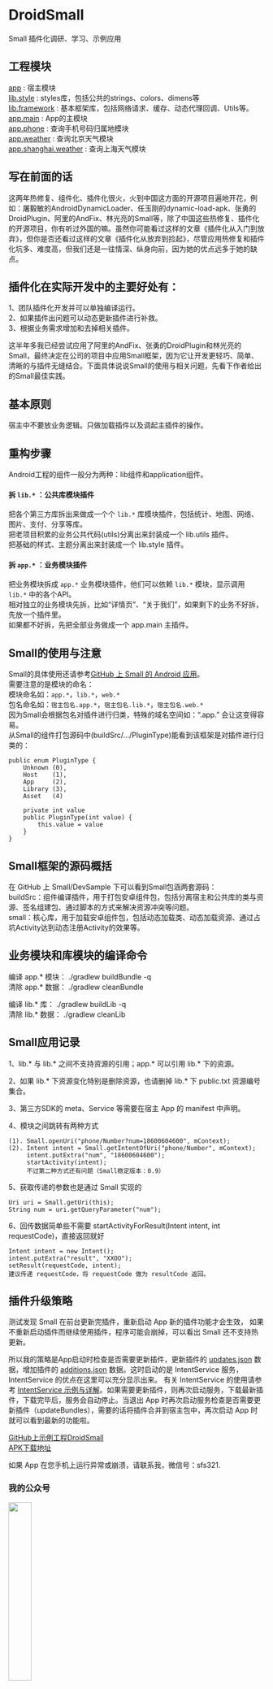 # DroidSmall

Small 插件化调研、学习、示例应用

## 工程模块

[app](https://github.com/sfsheng0322/DroidSmall/tree/master/app) : 宿主模块  
[lib.style](https://github.com/sfsheng0322/DroidSmall/tree/master/lib.style) : styles库，包括公共的strings、colors、dimens等  
[lib.framework](https://github.com/sfsheng0322/DroidSmall/tree/master/lib.framework) : 基本框架库，包括网络请求、缓存、动态代理回调、Utils等。  
[app.main](https://github.com/sfsheng0322/DroidSmall/tree/master/app.main) : App的主模块  
[app.phone](https://github.com/sfsheng0322/DroidSmall/tree/master/app.phone) : 查询手机号码归属地模块  
[app.weather](https://github.com/sfsheng0322/DroidSmall/tree/master/app.weather) : 查询北京天气模块  
[app.shanghai.weather](https://github.com/sfsheng0322/DroidSmall/tree/master/app.shanghai.weather) : 查询上海天气模块  

## 写在前面的话  
这两年热修复、组件化、插件化很火，火到中国这方面的开源项目遍地开花，例如：屠毅敏的AndroidDynamicLoader、任玉刚的dynamic-load-apk、张勇的DroidPlugin、阿里的AndFix、林光亮的Small等，除了中国这些热修复、插件化的开源项目，你有听过外国的嘛。虽然你可能看过这样的文章《插件化从入门到放弃》，但你是否还看过这样的文章《插件化从放弃到捡起》，尽管应用热修复和插件化坑多、难度高，但我们还是一往情深、纵身向前，因为她的优点远多于她的缺点。

## 插件化在实际开发中的主要好处有：  
1、团队插件化开发并可以单独编译运行。  
2、如果插件出问题可以动态更新插件进行补救。  
3、根据业务需求增加和去掉相关插件。

这半年多我已经尝试应用了阿里的AndFix、张勇的DroidPlugin和林光亮的Small，最终决定在公司的项目中应用Small框架，因为它让开发更轻巧、简单、清晰的与插件无缝结合。下面具体说说Small的使用与相关问题，先看下作者给出的Small最佳实践。

## 基本原则  
宿主中不要放业务逻辑。只做加载插件以及调起主插件的操作。

## 重构步骤  
Android工程的组件一般分为两种：lib组件和application组件。 

#### 拆 `lib.*` ：公共库模块插件  
把各个第三方库拆出来做成一个个 `lib.*` 库模块插件，包括统计、地图、网络、图片、支付、分享等库。  
把老项目积累的业务公共代码(utils)分离出来封装成一个 lib.utils 插件。  
把基础的样式、主题分离出来封装成一个 lib.style 插件。

#### 拆 `app.*` ：业务模块插件  
把业务模块拆成 `app.*` 业务模块插件，他们可以依赖 `lib.*` 模块，显示调用 `lib.*` 中的各个API。  
相对独立的业务模块先拆，比如“详情页”、“关于我们”，如果剩下的业务不好拆，先放一个插件里。  
如果都不好拆，先把全部业务做成一个 app.main 主插件。

## Small的使用与注意  
Small的具体使用还请参考[GitHub 上 Small 的 Android 应用](https://github.com/wequick/Small/tree/master/Android)。  
需要注意的是模块的命名：  
模块命名如：`app.*`，`lib.*`，`web.*`  
包名命名如：`宿主包名.app.*`，`宿主包名.lib.*`，`宿主包名.web.*`  
因为Small会根据包名对插件进行归类，特殊的域名空间如：“.app.” 会让这变得容易。  
从Small的组件打包源码中(buildSrc/.../PluginType)能看到该框架是对插件进行归类的：  

    public enum PluginType {
        Unknown (0),
        Host    (1),
        App     (2),
        Library (3),
        Asset   (4)

        private int value
        public PluginType(int value) {
            this.value = value
        }
    }

## Small框架的源码概括  

在 GitHub 上 Small/DevSample 下可以看到Small包涵两套源码：  
buildSrc：组件编译插件，用于打包安卓组件包，包括分离宿主和公共库的类与资源、签名组建包、通过脚本的方式来解决资源冲突等问题。  
small：核心库，用于加载安卓组件包，包括动态加载类、动态加载资源、通过占坑Activity达到动态注册Activity的效果等。

## 业务模块和库模块的编译命令

编译 app.* 模块： ./gradlew buildBundle -q  
清除 app.* 数据： ./gradlew cleanBundle

编译 lib.* 库： ./gradlew buildLib -q  
清除 lib.* 数据： ./gradlew cleanLib

## Small应用记录

1、lib.* 与 lib.* 之间不支持资源的引用；app.* 可以引用 lib.* 下的资源。  

2、如果 lib.* 下资源变化特别是删除资源，也请删掉 lib.* 下 public.txt 资源编号集合。 

3、第三方SDK的 meta、Service 等需要在宿主 App 的 manifest 中声明。

4、模块之间跳转有两种方式  

    (1). Small.openUri("phone/Number?num=18600604600", mContext);  
    (2). Intent intent = Small.getIntentOfUri("phone/Number", mContext);  
         intent.putExtra("num", "18600604600");  
         startActivity(intent);  
         不过第二种方式还有问题（Small稳定版本：0.9）  
         
5、获取传递的参数也是通过 Small 实现的  

    Uri uri = Small.getUri(this);  
    String num = uri.getQueryParameter("num");  
    
6、回传数据简单些不需要 startActivityForResult(Intent intent, int requestCode)，直接返回就好  

    Intent intent = new Intent();  
    intent.putExtra("result", "XXOO");  
    setResult(requestCode, intent);  
    建议传递 requestCode，将 requestCode 做为 resultCode 返回。  
    
## 插件升级策略

测试发现 Small 在前台更新完插件，重新启动 App 新的插件功能才会生效，
如果不重新启动插件而继续使用插件，程序可能会崩掉，可以看出 Small 还不支持热更新。

所以我的策略是App启动时检查是否需要更新插件，更新插件的 [updates.json](http://sunfusheng.com/assets/small/updates.json) 数据，增加插件的 [additions.json](http://sunfusheng.com/assets/small/additions.json) 数据。这时启动的是 IntentService 服务，IntentService 的优点在这里可以充分显示出来。
有关 IntentService 的使用请参考 [IntentService 示例与详解](http://sunfusheng.com/android/2016/07/01/IntentService.html)。如果需要更新插件，则再次启动服务，下载最新插件，下载完毕后，服务会自动停止。当退出 App 时再次启动服务检查是否需要更新插件（updateBundles），需要的话将插件合并到宿主包中，再次启动 App 时就可以看到最新的功能啦。

[GitHub上示例工程DroidSmall](https://github.com/sfsheng0322/DroidSmall)  
[APK下载地址](http://fir.im/DroidSmall)

如果 App 在您手机上运行异常或崩溃，请联系我，微信号：sfs321.

### 我的公众号

<img src="https://raw.githubusercontent.com/sfsheng0322/StickyHeaderListView/master/screenshots/%E5%BE%AE%E4%BF%A1%E5%85%AC%E4%BC%97%E5%8F%B7.jpg" style="width: 30%;">

### 关于我

个人邮箱：sfsheng0322@126.com

[GitHub主页](https://github.com/sfsheng0322)

[简书主页](http://www.jianshu.com/users/88509e7e2ed1/latest_articles)

[个人博客](http://sunfusheng.com/)

[新浪微博](http://weibo.com/u/3852192525)